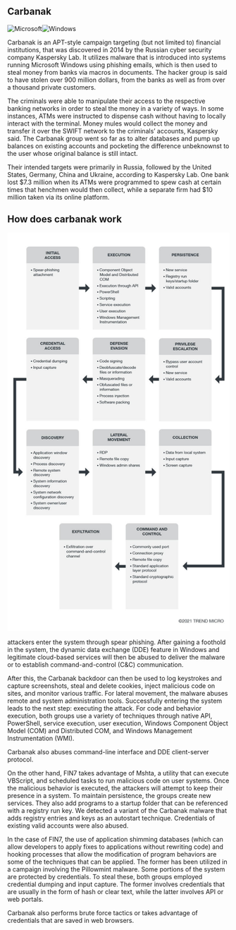 ## Carbanak
![Microsoft](https://img.shields.io/badge/Microsoft-0078D4?style=for-the-badge&logo=microsoft&logoColor=white)![Windows](https://img.shields.io/badge/Windows-0078D6?style=for-the-badge&logo=windows&logoColor=white) 

Carbanak is an APT-style campaign targeting (but not limited to) financial institutions, that was discovered in 2014 by the Russian cyber security company Kaspersky Lab. It utilizes malware that is introduced into systems running Microsoft Windows using phishing emails, which is then used to steal money from banks via macros in documents. The hacker group is said to have stolen over 900 million dollars, from the banks as well as from over a thousand private customers.

The criminals were able to manipulate their access to the respective banking networks in order to steal the money in a variety of ways. In some instances, ATMs were instructed to dispense cash without having to locally interact with the terminal. Money mules would collect the money and transfer it over the SWIFT network to the criminals’ accounts, Kaspersky said. The Carbanak group went so far as to alter databases and pump up balances on existing accounts and pocketing the difference unbeknownst to the user whose original balance is still intact.

Their intended targets were primarily in Russia, followed by the United States, Germany, China and Ukraine, according to Kaspersky Lab. One bank lost $7.3 million when its ATMs were programmed to spew cash at certain times that henchmen would then collect, while a separate firm had $10 million taken via its online platform.

## How does carbanak work

![This is an image](Carbanak-and-FIN7.jpg)

attackers enter the system through spear phishing. After gaining a foothold in the system, the dynamic data exchange (DDE) feature in Windows and legitimate cloud-based services will then be abused to deliver the malware or to establish command-and-control (C&C) communication.

After this, the Carbanak backdoor can then be used to log keystrokes and capture screenshots, steal and delete cookies, inject malicious code on sites, and monitor various traffic. For lateral movement, the malware abuses remote and system administration tools. Successfully entering the system leads to the next step: executing the attack. For code and behavior execution, both groups use a variety of techniques through native API, PowerShell, service execution, user execution, Windows Component Object Model (COM) and Distributed COM, and Windows Management Instrumentation (WMI).

Carbanak also abuses command-line interface and DDE client-server protocol.

On the other hand, FIN7 takes advantage of Mshta, a utility that can execute VBScript, and scheduled tasks to run malicious code on user systems. Once the malicious behavior is executed, the attackers will attempt to keep their presence in a system. To maintain persistence, the groups create new services. They also add programs to a startup folder that can be referenced with a registry run key. We detected a variant of the Carbanak malware that adds registry entries and keys as an autostart technique. Credentials of existing valid accounts were also abused.

In the case of FIN7, the use of application shimming databases (which can allow developers to apply fixes to applications without rewriting code) and hooking processes that allow the modification of program behaviors are some of the techniques that can be applied. The former has been utilized in a campaign involving the Pillowmint malware. Some portions of the system are protected by credentials. To steal these, both groups employed credential dumping and input capture. The former involves credentials that are usually in the form of hash or clear text, while the latter involves API or web portals.

Carbanak also performs brute force tactics or takes advantage of credentials that are saved in web browsers.
